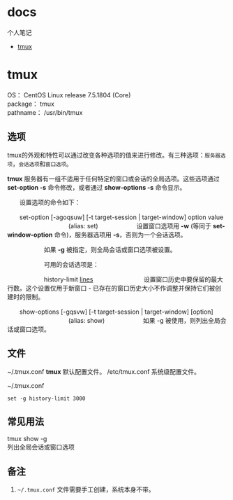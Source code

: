 # docs
个人笔记

* [tmux](#tmux)

# tmux
OS： CentOS Linux release 7.5.1804 (Core)  
package： tmux  
pathname： /usr/bin/tmux

## 选项
tmux的外观和特性可以通过改变各种选项的值来进行修改。有三种选项：`服务器选项`，`会话选项`和`窗口选项`。

**tmux** 服务器有一组不适用于任何特定的窗口或会话的全局选项。这些选项通过 **set-option -s** 命令修改，或者通过 **show-options -s** 命令显示。

　　设置选项的命令如下：

　　set-option [-agoqsuw] [-t target-session | target-window] option value
　　　　　　　　　　(alias: set)
　　　　　　设置窗口选项用 **-w** (等同于 **set-window-option** 命令)，服务器选项用 **-s**，否则为一个会话选项。

　　　　　　如果 **-g** 被指定，则全局会话或窗口选项被设置。

　　　　　　可用的会话选项是：

　　　　　　history-limit <u>lines</u>
　　　　　　　　设置窗口历史中要保留的最大行数。这个设置仅用于新窗口 - 已存在的窗口历史大小不作调整并保持它们被创建时的限制。

　　show-options [-gqsvw] [-t target-session | target-window] [option]
　　　　　　　　　　(alias: show)
　　　　　　如果 -g 被使用，则列出全局会话或窗口选项。

## 文件
~/.tmux.conf       **tmux** 默认配置文件。
/etc/tmux.conf     系统级配置文件。

~/.tmux.conf  
```
set -g history-limit 3000 
```

## 常见用法
tmux show -g  
列出全局会话或窗口选项

## 备注
1. `~/.tmux.conf` 文件需要手工创建，系统本身不带。